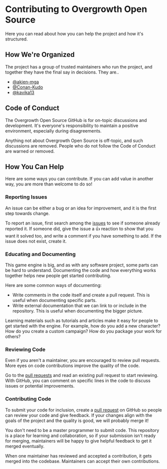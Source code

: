 # Contributing to Overgrowth Open Source

Here you can read about how you can help the project and how it's structured.

## How We're Organized

The project has a group of trusted maintainers who run the project, and together they have the final say in decisions. They are‥

- [@akien-mga]
- [@Conan-Kudo]
- [@kavika13]

## Code of Conduct

The Overgrowth Open Source GitHub is for on-topic discussions and development. It's everyone's responsibility to maintain a positive environment, especially during disagreements.

Anything not about Overgrowth Open Source is off-topic, and such discussions are removed. People who do not follow the Code of Conduct are warned or removed.

## How You Can Help

Here are some ways you can contribute. If you can add value in another way, you are more than welcome to do so!

### Reporting Issues

An issue can be either a bug or an idea for improvement, and it is the first step towards change.

To report an issue, first search among the [issues] to see if someone already reported it. If someone did, give the issue a 👍 reaction to show that you want it solved too, and write a comment if you have something to add. If the issue does not exist, create it.

### Educating and Documenting

This game engine is big, and as with any software project, some parts can be hard to understand. Documenting the code and how everything works together helps new people get started contributing.

Here are some common ways of documenting:

- Write comments in the code itself and create a pull request. This is useful when documenting specific parts.
- Write external documentation that we can link to or include in the repository. This is useful when documenting the bigger picture.

Learning materials such as tutorials and articles make it easy for people to get started with the engine. For example, how do you add a new character? How do you create a custom campaign? How do you package your work for others?

### Reviewing Code

Even if you aren't a maintainer, you are encouraged to review pull requests. More eyes on code contributions improve the quality of the code.

Go to the [pull requests] and read an existing pull request to start reviewing. With GitHub, you can comment on specific lines in the code to discuss issues or potential improvements.

### Contributing Code

To submit your code for inclusion, create a [pull request][pull requests] on GitHub so people can review your code and give feedback. If your changes align with the goals of the project and the quality is good, we will probably merge it!

You don't need to be a master programmer to submit code. This repository is a place for learning and collaboration, so if your submission isn't ready for merging, maintainers will be happy to give helpful feedback to get it merged eventually.

When one maintainer has reviewed and accepted a contribution, it gets merged into the codebase. Maintainers can accept their own contributions.

[@akien-mga]: https://github.com/akien-mga
[@Conan-Kudo]: https://github.com/Conan-Kudo
[@kavika13]: https://github.com/kavika13
[issues]: https://github.com/WolfireGames/overgrowth/issues
[pull requests]: https://github.com/WolfireGames/overgrowth/pulls
